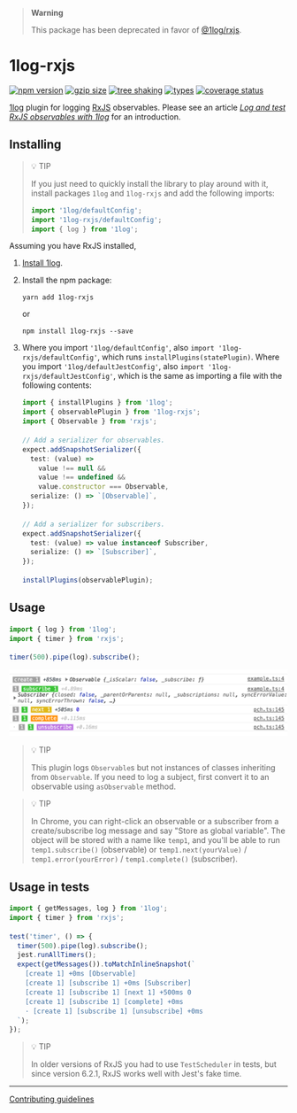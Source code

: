 > **Warning**
>
> This package has been deprecated in favor of [@1log/rxjs](https://github.com/ivan7237d/1log/tree/master/packages/rxjs).

# 1log-rxjs

[![npm version](https://img.shields.io/npm/v/1log-rxjs.svg?style=flat&color=brightgreen)](https://www.npmjs.com/package/1log-rxjs)
[![gzip size](https://badgen.net/bundlephobia/minzip/1log-rxjs?color=green)](https://bundlephobia.com/result?p=1log-rxjs)
[![tree shaking](https://badgen.net/bundlephobia/tree-shaking/1log-rxjs)](https://bundlephobia.com/result?p=1log-rxjs)
[![types](https://img.shields.io/npm/types/1log-rxjs?color=brightgreen)](https://www.npmjs.com/package/1log-rxjs)
[![coverage status](https://coveralls.io/repos/github/ivan7237d/1log-rxjs/badge.svg?branch=master)](https://coveralls.io/github/ivan7237d/1log-rxjs?branch=master)

[1log](https://github.com/ivan7237d/1log) plugin for logging [RxJS](https://rxjs-dev.firebaseapp.com/guide/overview) observables. Please see an article _[Log and test RxJS observables with 1log](https://www.obvibase.com/dev-blog/log-and-test-rxjs-observables-with-1log)_ for an introduction.

## Installing

> :bulb: TIP
>
> If you just need to quickly install the library to play around with it, install packages `1log` and `1log-rxjs` and add the following imports:
>
> ```ts
> import '1log/defaultConfig';
> import '1log-rxjs/defaultConfig';
> import { log } from '1log';
> ```

Assuming you have RxJS installed,

1. [Install 1log](https://github.com/ivan7237d/1log#installing).

2. Install the npm package:

   ```
   yarn add 1log-rxjs
   ```

   or

   ```
   npm install 1log-rxjs --save
   ```

3. Where you import `'1log/defaultConfig'`, also `import '1log-rxjs/defaultConfig'`, which runs `installPlugins(statePlugin)`. Where you import `'1log/defaultJestConfig'`, also `import '1log-rxjs/defaultJestConfig'`, which is the same as importing a file with the following contents:

   ```ts
   import { installPlugins } from '1log';
   import { observablePlugin } from '1log-rxjs';
   import { Observable } from 'rxjs';

   // Add a serializer for observables.
   expect.addSnapshotSerializer({
     test: (value) =>
       value !== null &&
       value !== undefined &&
       value.constructor === Observable,
     serialize: () => `[Observable]`,
   });

   // Add a serializer for subscribers.
   expect.addSnapshotSerializer({
     test: (value) => value instanceof Subscriber,
     serialize: () => `[Subscriber]`,
   });

   installPlugins(observablePlugin);
   ```

## Usage

```ts
import { log } from '1log';
import { timer } from 'rxjs';

timer(500).pipe(log).subscribe();
```

<img src="https://github.com/ivan7237d/1log-rxjs/raw/master/images/basic-adjusted.png" alt="screenshot">

> :bulb: TIP
>
> This plugin logs `Observable`s but not instances of classes inheriting from `Observable`. If you need to log a subject, first convert it to an observable using `asObservable` method.

> :bulb: TIP
>
> In Chrome, you can right-click an observable or a subscriber from a create/subscribe log message and say "Store as global variable". The object will be stored with a name like `temp1`, and you'll be able to run `temp1.subscribe()` (observable) or `temp1.next(yourValue)` / `temp1.error(yourError)` / `temp1.complete()` (subscriber).

## Usage in tests

```ts
import { getMessages, log } from '1log';
import { timer } from 'rxjs';

test('timer', () => {
  timer(500).pipe(log).subscribe();
  jest.runAllTimers();
  expect(getMessages()).toMatchInlineSnapshot(`
    [create 1] +0ms [Observable]
    [create 1] [subscribe 1] +0ms [Subscriber]
    [create 1] [subscribe 1] [next 1] +500ms 0
    [create 1] [subscribe 1] [complete] +0ms
    · [create 1] [subscribe 1] [unsubscribe] +0ms
  `);
});
```

> :bulb: TIP
>
> In older versions of RxJS you had to use `TestScheduler` in tests, but since version 6.2.1, RxJS works well with Jest's fake time.

---

[Contributing guidelines](https://github.com/ivan7237d/antiutils/blob/master/.github/CONTRIBUTING.md)
